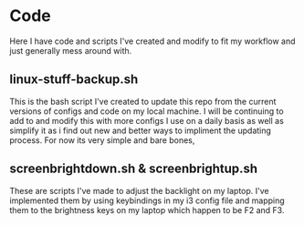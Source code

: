 # Code
Here I have code and scripts I've created and modify to fit my workflow and just generally mess around with.

## linux-stuff-backup.sh
This is the bash script I've created to update this repo from the current versions of configs and code on my local machine. 
I will be continuing to add to and modify this with more configs I use on a daily basis as well as simplify it as i find out new and better ways to impliment the updating process. For now its very simple and bare bones,

## screenbrightdown.sh & screenbrightup.sh
These are scripts I've made to adjust the backlight on my laptop. I've implemented them by using keybindings in my i3 config file and mapping them to the brightness keys on my laptop which happen to be F2 and F3.
